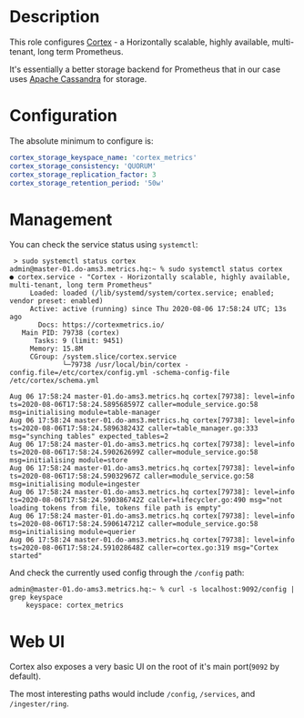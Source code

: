 # Description

This role configures [Cortex](https://cortexmetrics.io/) - a Horizontally scalable, highly available, multi-tenant, long term Prometheus.

It's essentially a better storage backend for Prometheus that in our case uses [Apache Cassandra](https://cassandra.apache.org/) for storage.

# Configuration

The absolute minimum to configure is:
```yml
cortex_storage_keyspace_name: 'cortex_metrics'
cortex_storage_consistency: 'QUORUM'
cortex_storage_replication_factor: 3
cortex_storage_retention_period: '50w' 
```

# Management

You can check the service status using `systemctl`:
```
 > sudo systemctl status cortex
admin@master-01.do-ams3.metrics.hq:~ % sudo systemctl status cortex
● cortex.service - "Cortex - Horizontally scalable, highly available, multi-tenant, long term Prometheus"
     Loaded: loaded (/lib/systemd/system/cortex.service; enabled; vendor preset: enabled)
     Active: active (running) since Thu 2020-08-06 17:58:24 UTC; 13s ago
       Docs: https://cortexmetrics.io/
   Main PID: 79738 (cortex)
      Tasks: 9 (limit: 9451)
     Memory: 15.8M
     CGroup: /system.slice/cortex.service
             └─79738 /usr/local/bin/cortex -config.file=/etc/cortex/config.yml -schema-config-file /etc/cortex/schema.yml

Aug 06 17:58:24 master-01.do-ams3.metrics.hq cortex[79738]: level=info ts=2020-08-06T17:58:24.589568597Z caller=module_service.go:58 msg=initialising module=table-manager
Aug 06 17:58:24 master-01.do-ams3.metrics.hq cortex[79738]: level=info ts=2020-08-06T17:58:24.589638243Z caller=table_manager.go:333 msg="synching tables" expected_tables=2
Aug 06 17:58:24 master-01.do-ams3.metrics.hq cortex[79738]: level=info ts=2020-08-06T17:58:24.590262699Z caller=module_service.go:58 msg=initialising module=store
Aug 06 17:58:24 master-01.do-ams3.metrics.hq cortex[79738]: level=info ts=2020-08-06T17:58:24.59032967Z caller=module_service.go:58 msg=initialising module=ingester
Aug 06 17:58:24 master-01.do-ams3.metrics.hq cortex[79738]: level=info ts=2020-08-06T17:58:24.590386742Z caller=lifecycler.go:490 msg="not loading tokens from file, tokens file path is empty"
Aug 06 17:58:24 master-01.do-ams3.metrics.hq cortex[79738]: level=info ts=2020-08-06T17:58:24.590614721Z caller=module_service.go:58 msg=initialising module=querier
Aug 06 17:58:24 master-01.do-ams3.metrics.hq cortex[79738]: level=info ts=2020-08-06T17:58:24.591028648Z caller=cortex.go:319 msg="Cortex started"
```
And check the currently used config through the `/config` path:
```
admin@master-01.do-ams3.metrics.hq:~ % curl -s localhost:9092/config | grep keyspace   
    keyspace: cortex_metrics
```

# Web UI

Cortex also exposes a very basic UI on the root of it's main port(`9092` by default).

The most interesting paths would include `/config`, `/services`, and `/ingester/ring`.
